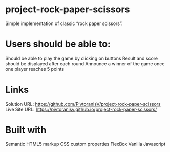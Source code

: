 # project-rock-paper-scissors

Simple implementation of classic “rock paper scissors”.

# Users should be able to:

Should be able to play the game by clicking on buttons
Result and score should be displayed after each round
Announce a winner of the game once one player reaches 5 points

# Links

Solution URL: https://github.com/PivtoranisV/project-rock-paper-scissors
Live Site URL: https://pivtoranisv.github.io/project-rock-paper-scissors/

# Built with

Semantic HTML5 markup
CSS custom properties
FlexBox
Vanilla Javascript
